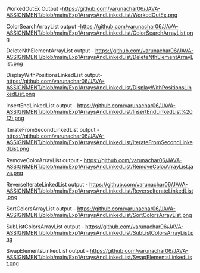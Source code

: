 WorkedOutEx Output -https://github.com/varunachar06/JAVA-ASSIGNMENT/blob/main/Exp1ArraysAndLinkedList/WorkedOutEx.png

ColorSearchArrayList output -https://github.com/varunachar06/JAVA-ASSIGNMENT/blob/main/Exp1ArraysAndLinkedList/ColorSearchArrayList.png

DeleteNthElementArrayList output - https://github.com/varunachar06/JAVA-ASSIGNMENT/blob/main/Exp1ArraysAndLinkedList/DeleteNthElementArrayList.png

DisplayWithPositionsLinkedList output- https://github.com/varunachar06/JAVA-ASSIGNMENT/blob/main/Exp1ArraysAndLinkedList/DisplayWithPositionsLinkedList.png

InsertEndLinkedList output - https://github.com/varunachar06/JAVA-ASSIGNMENT/blob/main/Exp1ArraysAndLinkedList/InsertEndLinkedList%20(2).png

IterateFromSecondLinkedList output - https://github.com/varunachar06/JAVA-ASSIGNMENT/blob/main/Exp1ArraysAndLinkedList/IterateFromSecondLinkedList.png

RemoveColorArrayList output - https://github.com/varunachar06/JAVA-ASSIGNMENT/blob/main/Exp1ArraysAndLinkedList/RemoveColorArrayList.java.png

ReverseIterateLinkedList output - https://github.com/varunachar06/JAVA-ASSIGNMENT/blob/main/Exp1ArraysAndLinkedList/ReverseIterateLinkedList.png

SortColorsArrayList output - https://github.com/varunachar06/JAVA-ASSIGNMENT/blob/main/Exp1ArraysAndLinkedList/SortColorsArrayList.png

SubListColorsArrayList output - https://github.com/varunachar06/JAVA-ASSIGNMENT/blob/main/Exp1ArraysAndLinkedList/SubListColorsArrayList.png

SwapElementsLinkedList output - https://github.com/varunachar06/JAVA-ASSIGNMENT/blob/main/Exp1ArraysAndLinkedList/SwapElementsLinkedList.png
